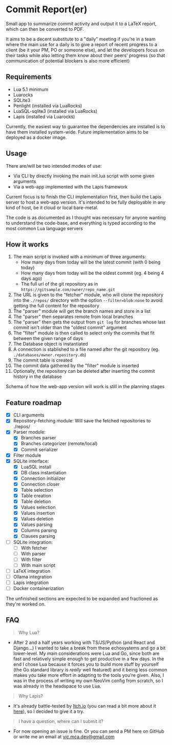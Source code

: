 # Commit Report(er)

Small app to summarize commit activity and output it to a LaTeX report, which can then be converted to PDF.

It aims to be a decent substitute to a "daily" meeting if you're in a team where the main use for a daily is to give a report of recent progress to a client (be it your PM, PO or someone else), and let the developers focus on their tasks while also letting them know about their peers' progress (so that communication of potential blockers is also more efficient)

## Requirements

- Lua 5.1 minimum
- Luarocks
- SQLite3
- Penlight (installed via LuaRocks)
- LuaSQL-sqlite3 (installed via LuaRocks)
- Lapis (installed via Luarocks)

Currently, the easiest way to guarantee the dependencies are installed is to have them installed system-wide. Future implementation aims to be deployed as a docker image.

## Usage

There are/will be two intended modes of use:

- Via CLI by directly invoking the main init.lua script with some given arguments
- Via a web-app implemented with the Lapis framework

Current focus is to finish the CLI implementation first, then build the Lapis server to host a web-app version. It's intended to be fully deployable in any kind of host, be it cloud or local bare-metal.

The code is as documented as I thought was necessary for anyone wanting to understand the code-base, and everything is typed according to the most common Lua language servers

## How it works

1. The main script is invoked with a minimum of three arguments:
   - How many days from today will be the latest commit (with 0 being today)
   - How many days from today will be the oldest commit (eg. 4 being 4 days ago)
   - The full url of the git repository as in `https://gitsample.com/owner/repo_name.git`
2. The URL is given to the "fetcher" module, who will clone the repository into the `./repos/` directory with the option `--filter=blob:none` to avoid getting the full content for the repository
3. The "parser" module will get the branch names and store in a list
4. The "parser" then separates remote from local branches
5. The "parser" then gets the output from `git log` for branches whose last commit isn't older than the "oldest commit" argument
6. The "filter" module is then called to select only the commits that fit between the given range of days
7. The Database object is instantiated
8. A connection is stablished to a file named after the git repository (eg. `./databases/owner.repository.db`)
9. The commit table is created
10. The commit data gathered by the "filter" module is inserted
11. Optionally, the repository can be deleted after inserting the commit history in the database

Schema of how the web-app version will work is still in the planning stages

## Feature roadmap

- [x] CLI arguments
- [x] Repository-fetching module: Will save the fetched repositories to ./repos/
- [x] Parser module:
  - [x] Branches parser
  - [x] Branches categorizer (remote/local)
  - [x] Commit serializer
- [x] Filter module
- [x] SQLite interface:
  - [x] LuaSQL install
  - [x] DB class instantiation
  - [x] Connection initializer
  - [x] Connection closer
  - [x] Table selection
  - [x] Table creation
  - [x] Table deletion
  - [x] Values selection
  - [x] Values insertion
  - [x] Values deletion
  - [x] Values parsing
  - [x] Columns parsing
  - [x] Clauses parsing
- [ ] SQLite integration:
  - [ ] With fetcher
  - [ ] With parser
  - [ ] With filter
  - [ ] With main script
- [ ] LaTeX integration
- [ ] Ollama integration
- [ ] Lapis integration
- [ ] Docker containerization

The unfinished sections are expected to be expanded and fractioned as they're worked on.

## FAQ

> Why Lua?

- After 2 and a half years working with TS/JS/Python (and React and Django...) I wanted to take a break from these echosystems and go a bit lower-level. My main considerations were Lua and Go, since both are fast and relatively simple enough to get productive in a few days. In the end I chose Lua because it forces you to build more stuff by yourself (the Go standard library is _really_ well featured) and it being less common makes you take more effort in adapting to the tools you're given. Also, I was in the process of writing my own NeoVim config from scratch, so I was already in the headspace to use Lua.

> Why Lapis?

- It's already battle-tested by [Itch.io](https://itch.io) (you can read a bit more about it [here](https://leafo.net/posts/itchio-and-coroutines.html)), so I decided to give it a try.

> I have a question, where can I submit it?

- For now opening an issue is fine. Or you can send a PM here on GitHub or write me an email at vic.mca.dev@gmail.com
